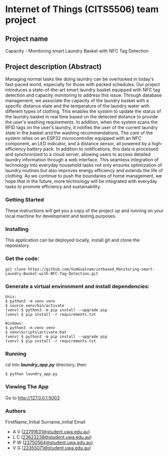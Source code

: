 # Internet of Things (CITS5506) team project
## Project name
Capacity - Monitoring smart Laundry Basket with NFC Tag Detection 
## Project description (Abstract)
Managing normal tasks like doing laundry can be overlooked in today's fast-paced world, especially for 
those with packed schedules. Our project introduces a state-of-the-art smart laundry basket equipped 
with NFC tag detection and capacity monitoring to address this issue. Through database management, 
we associate the capacity of the laundry basket with a specific distance state and the temperature of 
the laundry water with different types of clothing. This enables the system to update the status of the 
laundry basket in real time based on the detected distance to provide the user's washing requirements. 
In addition, when the system scans the RFID tags on the user's laundry, it notifies the user of the current 
laundry state in the basket and the washing recommendations. The core of the system relies on an 
ESP32 microcontroller equipped with an NFC component, an LED indicator, and a distance sensor, all 
powered by a high-efficiency battery pack. In addition to notifications, this data is processed and 
synchronized to a cloud server, allowing users to access detailed laundry information through a web 
interface. This seamless integration of technology into everyday household tasks not only ensures 
optimization of laundry routines but also improves energy efficiency and extends the life of clothing. As 
we continue to push the boundaries of home management, we hope that in the future, more technology 
will be integrated with everyday tasks to promote efficiency and sustainability.

### Getting Started
These instructions will get you a copy of the project up and running on your local machine for development and testing purposes.

### Installing
This application can be deployed locally, install git and clone the reposistory.

### Get the code:
```
git clone https://github.com/VumGualnam/iotbased_Monitoring-smart-Laundry-Basket-with-NFC-Tag-Detection.git
```

### Generate a virtual environment and install dependencies:
```
Unix:
$ python3 -m venv venv
$ source venv/bin/activate
(venv) $ python3 -m pip install --upgrade pip
(venv) $ pip install -r requirements.txt

Windows:
$ python3 -m venv venv
$ venv\Scripts\activate.bat
(venv) $ python3 -m pip install --upgrade pip
(venv) $ pip install -r requirements.txt
```

### Running
cd into ***laundry_app.py*** directory, then
```
$ python laundry_app.py
```
### Viewing The App
Go to http://127.0.0.1:5003

### Authors
FirstName_Initial Surname_Initial Email

* A V (22791631@student.uwa.edu.au)
* L C (23623238@student.uwa.edu.au)
* P W (23750564@student.uwa.edu.au)
* V G (22355071@student.uwa.edu.au)
